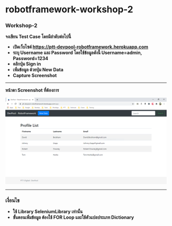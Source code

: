 # robotframework-workshop-2
### Workshop-2
**จงเขียน Test Case โดยมีลำดับต่อไปนี้**
- **เปิดเว็บไซต์ https://ptt-devpool-robotframework.herokuapp.com**
- **ระบุ Username และ Password โดยใช้ข้อมูลดังนี้ Username=admin, Password=1234**
- **คลิกปุ่ม Sign in**
- **เพิ่มข้อมูล ด้วยปุ่ม New Data**
- **Capture Screenshot** 
---
**หน้าตา Screenshot ที่ต้องการ**

![Recordit PNG](https://github.com/naruphos/robotframework-workshop-2/blob/master/ScreenShot.PNG)

---
### เงื่อนไข

- **ใช้ Library SeleniumLibrary เท่านั้น**
- **ขั้นตอนเพิ่มข้อมูล ต้องใช้ FOR Loop และใช้ตัวแปลประเภท Dictionary**